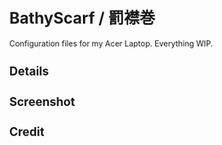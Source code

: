# BathyScarf / 罰襟巻
Configuration files for my Acer Laptop.
Everything WIP.

## Details

## Screenshot

## Credit

